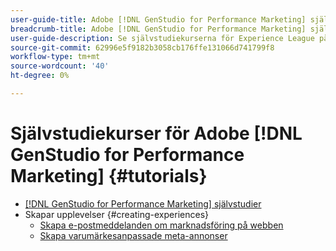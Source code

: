 ```yaml
---
user-guide-title: Adobe [!DNL GenStudio for Performance Marketing] självstudiekurser
breadcrumb-title: Adobe [!DNL GenStudio for Performance Marketing] självstudiekurser
user-guide-description: Se självstudiekurserna för Experience League på Adobe [!DNL GenStudio for Performance Marketing], en totallösning för att snabba upp och förenkla innehållsleveranskedjan med generativ AI och intelligent automatisering.
source-git-commit: 62996e5f9182b3058cb176ffe131066d741799f8
workflow-type: tm+mt
source-wordcount: '40'
ht-degree: 0%

---
```



# Självstudiekurser för Adobe [!DNL GenStudio for Performance Marketing] {#tutorials}

+ [[!DNL GenStudio for Performance Marketing] självstudier](overview.md)
+ Skapar upplevelser {#creating-experiences}
   + [Skapa e-postmeddelanden om marknadsföring på webben](./creating-experiences/creating-on-brand-emails.md)
   + [Skapa varumärkesanpassade meta-annonser](./creating-experiences/creating-on-meta-ads.md)
